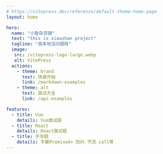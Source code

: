 ```yaml
---
# https://vitepress.dev/reference/default-theme-home-page
layout: home

hero:
  name: "小詹杂货铺"
  text: "this is xiaozhan project"
  tagline: "我本地没问题呀"
  image:
   src: /vitepress-logo-large.webp
   alt: VitePress
  actions:
    - theme: brand
      text: 快速开始
      link: /markdown-examples
    - theme: alt
      text: 面试大全
      link: /api-examples

features:
  - title: Vue
    details: Vue面试题
  - title: React
    details: React面试题
  - title: 手写题
    details: 手撕PromiseA+ 防抖 节流 call等
---
```


